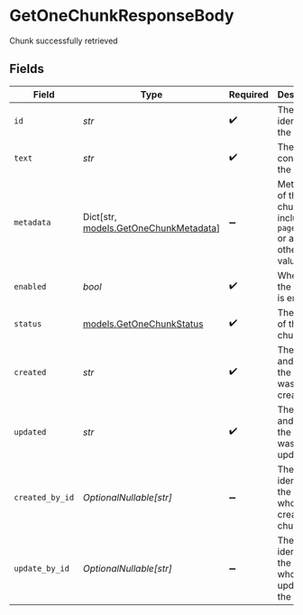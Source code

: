 # GetOneChunkResponseBody

Chunk successfully retrieved


## Fields

| Field                                                                         | Type                                                                          | Required                                                                      | Description                                                                   |
| ----------------------------------------------------------------------------- | ----------------------------------------------------------------------------- | ----------------------------------------------------------------------------- | ----------------------------------------------------------------------------- |
| `id`                                                                          | *str*                                                                         | :heavy_check_mark:                                                            | The unique identifier of the chunk                                            |
| `text`                                                                        | *str*                                                                         | :heavy_check_mark:                                                            | The text content of the chunk                                                 |
| `metadata`                                                                    | Dict[str, [models.GetOneChunkMetadata](../models/getonechunkmetadata.md)]     | :heavy_minus_sign:                                                            | Metadata of the chunk. Can include `page_number` or any other key-value pairs |
| `enabled`                                                                     | *bool*                                                                        | :heavy_check_mark:                                                            | Whether the chunk is enabled                                                  |
| `status`                                                                      | [models.GetOneChunkStatus](../models/getonechunkstatus.md)                    | :heavy_check_mark:                                                            | The status of the chunk                                                       |
| `created`                                                                     | *str*                                                                         | :heavy_check_mark:                                                            | The date and time the chunk was created                                       |
| `updated`                                                                     | *str*                                                                         | :heavy_check_mark:                                                            | The date and time the chunk was updated                                       |
| `created_by_id`                                                               | *OptionalNullable[str]*                                                       | :heavy_minus_sign:                                                            | The unique identifier of the user who created the chunk                       |
| `update_by_id`                                                                | *OptionalNullable[str]*                                                       | :heavy_minus_sign:                                                            | The unique identifier of the user who updated the chunk                       |